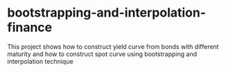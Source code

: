 # bootstrapping-and-interpolation-finance
This project shows how to construct yield curve from bonds with different maturity and how to construct spot curve using bootstrapping and interpolation technique

